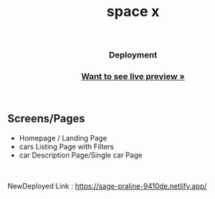 

 <h1  align="center">space x</h1>


<h4 align="center"Compact spacecraft designed to carry crew or cargo, providing a safe environment for space travel and re-entry.</h4>


<br/>





<h3 align="center">Deployment</h3> 
<h3 align="center"><a href="https://famous-gingersnap-dc7c3f.netlify.app/"><strong>Want to see live preview »</strong></a></h3>
<br />

## Screens/Pages
- Homepage / Landing Page
- cars Listing Page with Filters
- car Description Page/Single car Page



<br />











NewDeployed Link : https://sage-praline-9410de.netlify.app/



